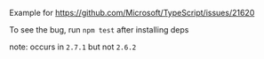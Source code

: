 Example for https://github.com/Microsoft/TypeScript/issues/21620

To see the bug, run `npm test` after installing deps

note: occurs in `2.7.1` but not `2.6.2`